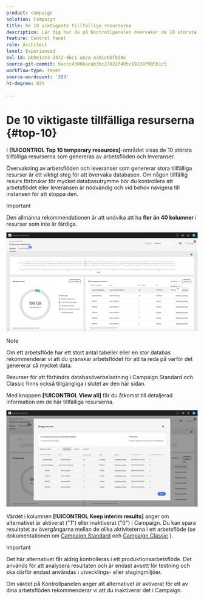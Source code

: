 ```yaml
---
product: campaign
solution: Campaign
title: De 10 viktigaste tillfälliga resurserna
description: Lär dig hur du på Kontrollpanelen övervakar de 10 största tillfälliga resurserna som genereras av arbetsflöden och leveranser i din Campaign-databas.
feature: Control Panel
role: Architect
level: Experienced
exl-id: bb9e1ce3-2472-4bc1-a82a-a301c6bf830e
source-git-commit: 9accc4306bacab3bc27922f495c19138f905b1c5
workflow-type: tm+mt
source-wordcount: '283'
ht-degree: 92%

---
```


# De 10 viktigaste tillfälliga resurserna {#top-10}

I **[!UICONTROL Top 10 temporary resources]**-området visas de 10 största tillfälliga resurserna som genereras av arbetsflöden och leveranser.

Övervakning av arbetsflöden och leveranser som genererar stora tillfälliga resurser är ett viktigt steg för att övervaka databasen. Om någon tillfällig resurs förbrukar för mycket databasutrymme bör du kontrollera att arbetsflödet eller leveransen är nödvändig och vid behov navigera till instansen för att stoppa den.

>[!IMPORTANT]
>
>Den allmänna rekommendationen är att undvika att ha **fler än 40 kolumner** i resurser som inte är färdiga.

![](assets/database-top10.png)

>[!NOTE]
>
>Om ett arbetsflöde har ett stort antal tabeller eller en stor databas rekommenderar vi att du granskar arbetsflödet för att ta reda på varför det genererar så mycket data.
>
>Resurser för att förhindra databasöverbelastning i Campaign Standard och Classic finns också tillgängliga i slutet av den här sidan.

Med knappen **[!UICONTROL View all]** får du åtkomst till detaljerad information om de här tillfälliga resurserna.

![](assets/database-top10-view.png)

Värdet i kolumnen **[!UICONTROL Keep interim results]** anger om alternativet är aktiverat (&quot;1&quot;) eller inaktiverat (&quot;0&quot;) i Campaign. Du kan spara resultatet av övergångarna mellan de olika aktiviteterna i ett arbetsflöde (se dokumentationen om [Campaign Standard](https://experienceleague.adobe.com/docs/campaign-standard/using/managing-processes-and-data/executing-a-workflow/managing-execution-options.html?lang=sv) och [Campaign Classic](https://experienceleague.adobe.com/docs/campaign-classic/using/automating-with-workflows/introduction/workflow-best-practices.html?lang=sv#logs) ).

>[!IMPORTANT]
>
>Det här alternativet får aldrig kontrolleras i ett produktionsarbetsflöde. Det används för att analysera resultaten och är endast avsett för testning och ska därför endast användas i utvecklings- eller stagingmiljöer.
>
>Om värdet på Kontrollpanelen anger att alternativet är aktiverat för ett av dina arbetsflöden rekommenderar vi att du inaktiverar det i Campaign.
